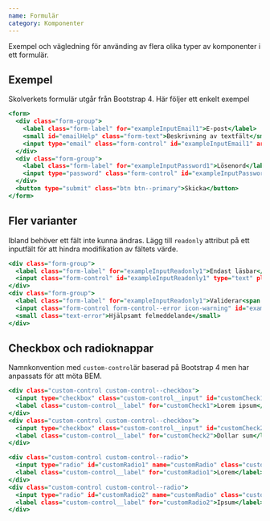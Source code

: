 ```yaml
---
name: Formulär
category: Komponenter
---
```


Exempel och vägledning för använding av flera olika typer av komponenter i ett formulär.

## Exempel

Skolverkets formulär utgår från Bootstrap 4. Här följer ett enkelt exempel

```input-simple.html
<form>
  <div class="form-group">
    <label class="form-label" for="exampleInputEmail1">E-post</label>
    <small id="emailHelp" class="form-text">Beskrivning av textfält</small>
    <input type="email" class="form-control" id="exampleInputEmail1" aria-describedby="emailHelp" placeholder="Fyll i e-post">
  </div>
  <div class="form-group">
    <label class="form-label" for="exampleInputPassword1">Lösenord</label>
    <input type="password" class="form-control" id="exampleInputPassword1" placeholder="Lösenord">
  </div>
  <button type="submit" class="btn btn--primary">Skicka</button>
</form>
```

## Fler varianter

Ibland behöver ett fält inte kunna ändras. Lägg till `readonly` attribut på ett inputfält för att hindra modifikation av fältets värde.
```input-readonly.html
<div class="form-group">
  <label class="form-label" for="exampleInputReadonly1">Endast läsbar</label>
  <input class="form-control" id="exampleInputReadonly1" type="text" placeholder="Kan inte ändras..." readonly>
</div>
<div class="form-group">
  <label class="form-label" for="exampleInputReadonly1">Validerar<span class="text-error">*</span></label>
  <input class="form-control form-control--error icon-warning" id="exampleInputReadonly1" type="text" placeholder="Validerar...">
  <small class="text-error">Hjälpsamt felmeddelande</small>
</div>
```

## Checkbox och radioknappar

Namnkonvention med `custom-control`är baserad på Bootstrap 4 men har anpassats för att möta BEM.

```checkbox.html
<div class="custom-control custom-control--checkbox">
  <input type="checkbox" class="custom-control__input" id="customCheck1">
  <label class="custom-control__label" for="customCheck1">Lorem ipsum</label>
</div>
<div class="custom-control custom-control--checkbox">
  <input type="checkbox" class="custom-control__input" id="customCheck2">
  <label class="custom-control__label" for="customCheck2">Dollar sum</label>
</div>
```

```radio.html
<div class="custom-control custom-control--radio">
  <input type="radio" id="customRadio1" name="customRadio" class="custom-control__input">
  <label class="custom-control__label" for="customRadio1">Lorem</label>
</div>
<div class="custom-control custom-control--radio">
  <input type="radio" id="customRadio2" name="customRadio" class="custom-control__input">
  <label class="custom-control__label" for="customRadio2">Ipsum</label>
</div>
```
